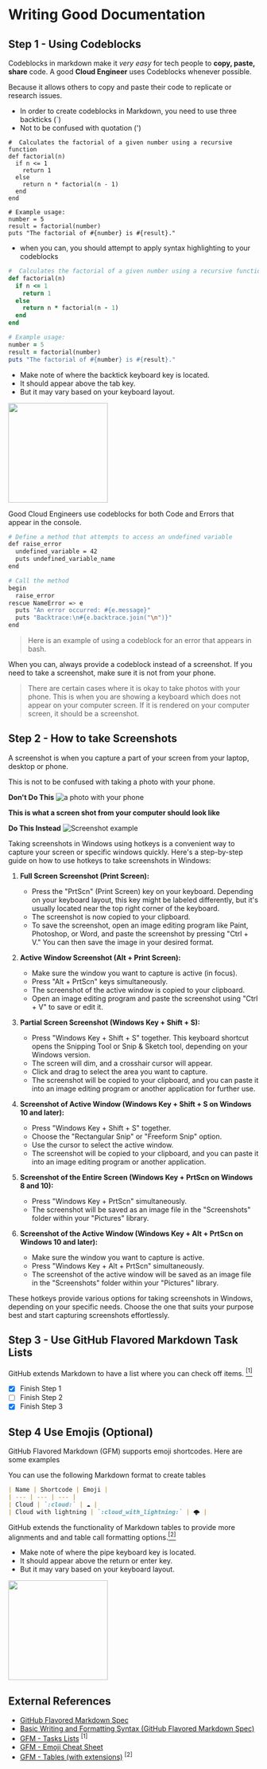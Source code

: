 # Writing Good Documentation

## Step 1 - Using Codeblocks

Codeblocks in markdown make it *very easy* for tech people to **copy, paste, share** code.
A good __Cloud Engineer__ uses Codeblocks whenever possible.

Because it allows others to copy and paste their code to replicate or research issues.

- In order to create codeblocks in Markdown, you need to use three backticks (`)
- Not to be confused with quotation (')

```
#  Calculates the factorial of a given number using a recursive function
def factorial(n)
  if n <= 1
    return 1
  else
    return n * factorial(n - 1)
  end
end

# Example usage:
number = 5
result = factorial(number)
puts "The factorial of #{number} is #{result}."
```

- when you can, you should attempt to apply syntax highlighting to your codeblocks

```ruby
#  Calculates the factorial of a given number using a recursive function
def factorial(n)
  if n <= 1
    return 1
  else
    return n * factorial(n - 1)
  end
end

# Example usage:
number = 5
result = factorial(number)
puts "The factorial of #{number} is #{result}."
```

- Make note of where the backtick keyboard key is located.
- It should appear above the tab key.
- But it may vary based on your keyboard layout.

<img width="200px" src="assets/backtick_key.jpg" />

Good Cloud Engineers use codeblocks for both Code and Errors that appear in the console.


```bash
# Define a method that attempts to access an undefined variable
def raise_error
  undefined_variable = 42
  puts undefined_variable_name
end

# Call the method
begin
  raise_error
rescue NameError => e
  puts "An error occurred: #{e.message}"
  puts "Backtrace:\n#{e.backtrace.join("\n")}"
end
```
> Here is an example of using a codeblock for an error that appears in bash.

When you can, always provide a codeblock instead of a screenshot.
If you need to take a screenshot, make sure it is not from your phone.

> There are certain cases where it is okay to take photos with your phone. This is when you are showing a keyboard which does not appear on your computer screen. If it is rendered on your computer screen, it should be a screenshot.

## Step 2 - How to take Screenshots

A screenshot is when you capture a part of your screen from your laptop, desktop or phone.

This is not to be confused with taking a photo with your phone.

**Don't Do This**
![a photo with your phone](assets/phone_photo.jpg)

**This is what a screen shot from your computer should look like**

**Do This Instead**
![Screenshot example](assets/screenshot_example.png)

Taking screenshots in Windows using hotkeys is a convenient way to capture your screen or specific windows quickly. Here's a step-by-step guide on how to use hotkeys to take screenshots in Windows:

1. **Full Screen Screenshot (Print Screen):**
   - Press the "PrtScn" (Print Screen) key on your keyboard. Depending on your keyboard layout, this key might be labeled differently, but it's usually located near the top right corner of the keyboard.
   - The screenshot is now copied to your clipboard.
   - To save the screenshot, open an image editing program like Paint, Photoshop, or Word, and paste the screenshot by pressing "Ctrl + V." You can then save the image in your desired format.

2. **Active Window Screenshot (Alt + Print Screen):**
   - Make sure the window you want to capture is active (in focus).
   - Press "Alt + PrtScn" keys simultaneously.
   - The screenshot of the active window is copied to your clipboard.
   - Open an image editing program and paste the screenshot using "Ctrl + V" to save or edit it.

3. **Partial Screen Screenshot (Windows Key + Shift + S):**
   - Press "Windows Key + Shift + S" together. This keyboard shortcut opens the Snipping Tool or Snip & Sketch tool, depending on your Windows version.
   - The screen will dim, and a crosshair cursor will appear.
   - Click and drag to select the area you want to capture.
   - The screenshot will be copied to your clipboard, and you can paste it into an image editing program or another application for further use.

4. **Screenshot of Active Window (Windows Key + Shift + S on Windows 10 and later):**
   - Press "Windows Key + Shift + S" together.
   - Choose the "Rectangular Snip" or "Freeform Snip" option.
   - Use the cursor to select the active window.
   - The screenshot will be copied to your clipboard, and you can paste it into an image editing program or another application.

5. **Screenshot of the Entire Screen (Windows Key + PrtScn on Windows 8 and 10):**
   - Press "Windows Key + PrtScn" simultaneously.
   - The screenshot will be saved as an image file in the "Screenshots" folder within your "Pictures" library.

6. **Screenshot of the Active Window (Windows Key + Alt + PrtScn on Windows 10 and later):**
   - Make sure the window you want to capture is active.
   - Press "Windows Key + Alt + PrtScn" simultaneously.
   - The screenshot of the active window will be saved as an image file in the "Screenshots" folder within your "Pictures" library.

These hotkeys provide various options for taking screenshots in Windows, depending on your specific needs. Choose the one that suits your purpose best and start capturing screenshots effortlessly.

## Step 3 - Use GitHub Flavored Markdown Task Lists

GitHub extends Markdown to have a list where you can check off items. [<sup>[1]</sup>](#external-references)

- [x] Finish Step 1
- [ ] Finish Step 2
- [x] Finish Step 3

## Step 4 Use Emojis (Optional)
GitHub Flavored Markdown (GFM) supports emoji shortcodes.
Here are some examples

You can use the following Markdown format to create tables
```md
| Name | Shortcode | Emoji |
| --- | --- | --- |
| Cloud | `:cloud:` | ☁️ |
| Cloud with lightning | `:cloud_with_lightning:` | 🌩️ |
```
GitHub extends the functionality of Markdown tables to provide more alignments and and table call formatting options.[<sup>[2]</sup>](#external-references)

- Make note of where the pipe keyboard key is located.
- It should appear above the return or enter key.
- But it may vary based on your keyboard layout.

<img width="200px" src="assets/pipe_key.jpg" />



## External References
- [GitHub Flavored Markdown Spec](https://github.github.com/gfm/)
- [Basic Writing and Formatting Syntax (GitHub Flavored Markdown Spec)](https://docs.github.com/en/get-started/writing-on-github/getting-started-with-writing-and-formatting-on-github/basic-writing-and-formatting-syntax)
- [GFM - Tasks Lists](https://docs.github.com/en/get-started/writing-on-github/getting-started-with-writing-and-formatting-on-github/basic-writing-and-formatting-syntax) <sup>[1]</sup>
- [GFM - Emoji Cheat Sheet](https://github.com/ikatyang/emoji-cheat-sheet)
- [GFM - Tables (with extensions)](https://github.github.com/gfm/#tables-extension-) <sup>[2]</sup>
  
